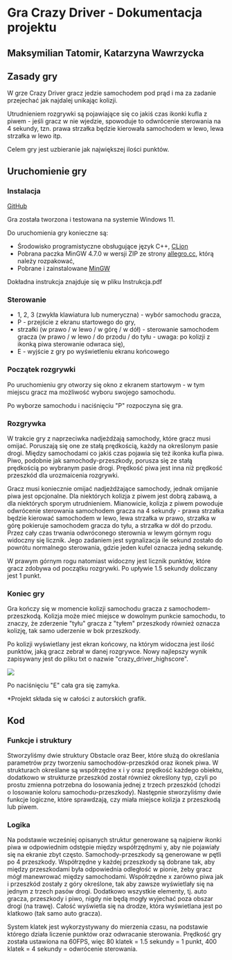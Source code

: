    

Gra Crazy Driver - Dokumentacja projektu
========================================

Maksymilian Tatomir, Katarzyna Wawrzycka
----------------------------------------

Zasady gry
----------

W grze Crazy Driver gracz jedzie samochodem pod prąd i ma za zadanie przejechać jak najdalej unikając kolizji.

Utrudnieniem rozgrywki są pojawiające się co jakiś czas ikonki kufla z piwem - jeśli gracz w nie wjedzie, spowoduje to odwrócenie sterowania na 4 sekundy, tzn. prawa strzałka będzie kierowała samochodem w lewo, lewa strzałka w lewo itp.

Celem gry jest uzbieranie jak największej ilości punktów.

Uruchomienie gry
----------------

### Instalacja

[GitHub](https://github.com/liballeg/allegro_wiki/wiki/Quickstart)

Gra została tworzona i testowana na systemie Windows 11.

Do uruchomienia gry konieczne są:

*   Środowisko programistyczne obsługujące język C++, [CLion](https://www.jetbrains.com/clion/)
*   Pobrana paczka MinGW 4.7.0 w wersji ZIP ze strony [allegro.cc]( https://www.allegro.cc/files/), którą należy rozpakować,
*   Pobrane i zainstalowane [MinGW](https://sourceforge.net/projects/mingw/)

Dokładna instrukcja znajduje się w pliku Instrukcja.pdf

### Sterowanie

*   1, 2, 3 (zwykła klawiatura lub numeryczna) - wybór samochodu gracza,
*   P - przejście z ekranu startowego do gry,
*   strzałki (w prawo / w lewo / w górę / w dół) - sterowanie samochodem gracza (w prawo / w lewo / do przodu / do tyłu - uwaga: po kolizji z ikonką piwa sterowanie odwraca się),
*   E - wyjście z gry po wyświetleniu ekranu końcowego

### Początek rozgrywki

Po uruchomieniu gry otworzy się okno z ekranem startowym - w tym miejscu gracz ma możliwość wyboru swojego samochodu.

Po wyborze samochodu i naciśnięciu "P" rozpoczyna się gra.

### Rozgrywka

W trakcie gry z naprzeciwka nadjeżdżają samochody, które gracz musi omijać. Poruszają się one ze stałą prędkością, każdy na określonym pasie drogi. Między samochodami co jakiś czas pojawia się też ikonka kufla piwa. Piwo, podobnie jak samochody-przeszkody, porusza się ze stałą prędkością po wybranym pasie drogi. Prędkość piwa jest inna niż prędkość przeszkód dla urozmaicenia rozgrywki.

Gracz musi koniecznie omijać nadjeżdżające samochody, jednak omijanie piwa jest opcjonalne. Dla niektórych kolizja z piwem jest dobrą zabawą, a dla niektórych sporym utrudnieniem. Mianowicie, kolizja z piwem powoduje odwrócenie sterowania samochodem gracza na 4 sekundy - prawa strzałka będzie kierować samochodem w lewo, lewa strzałka w prawo, strzałka w górę pokieruje samochodem gracza do tyłu, a strzałka w dół do przodu. Przez cały czas trwania odwróconego sterownia w lewym górnym rogu widoczny się licznik. Jego zadaniem jest sygnalizacja ile sekund zostało do powrótu normalnego sterowania, gdzie jeden kufel oznacza jedną sekundę.

W prawym górnym rogu natomiast widoczny jest licznik punktów, które gracz zdobywa od początku rozgrywki. Po upływie 1.5 sekundy doliczany jest 1 punkt.

### Koniec gry

Gra kończy się w momencie kolizji samochodu gracza z samochodem-przeszkodą. Kolizja może mieć miejsce w dowolnym punkcie samochodu, to znaczy, że zderzenie "tyłu" gracza z "tyłem" przeszkody również oznacza kolizję, tak samo uderzenie w bok przeszkody.

Po kolizji wyświetlany jest ekran końcowy, na którym widoczna jest ilość punktów, jaką gracz zebrał w danej rozgrywce. Nowy najlepszy wynik zapisywany jest do pliku txt o nazwie "crazy\_driver\_highscore".

![](images/end.png)

Po naciśnięciu "E" cała gra się zamyka.

\*Projekt składa się w całości z autorskich grafik.

Kod
---

### Funkcje i struktury

Stworzyliśmy dwie struktury Obstacle oraz Beer, które służą do określania parametrów przy tworzeniu samochodów-przeszkód oraz ikonek piwa. W strukturach określane są współrzędne x i y oraz prędkość każdego obiektu, dodatkowo w strukturze przeszkód został również określony typ, czyli po prostu zmienna potrzebna do losowania jednej z trzech przeszkód (chodzi o losowanie koloru samochodu-przeszkody). Następnie stworzyliśmy dwie funkcje logiczne, które sprawdzają, czy miała miejsce kolizja z przeszkodą lub piwem.

### Logika

Na podstawie wcześniej opisanych struktur generowane są najpierw ikonki piwa w odpowiednim odstępie między współrzędnymi y, aby nie pojawiały się na ekranie zbyt często. Samochody-przeszkody są generowane w pętli po 4 przeszkody. Współrzędne y każdej przeszkody są dobrane tak, aby między przeszkodami była odpowiednia odległość w pionie, żeby gracz mógł manewrować między samochodami. Współrzędne x zarówno piwa jak i przeszkód zostały z góry określone, tak aby zawsze wyświetlały się na jednym z trzech pasów drogi. Dodatkowo wszystkie elementy, tj. auto gracza, przeszkody i piwo, nigdy nie będą mogły wyjechać poza obszar drogi (na trawę). Całość wyświetla się na drodze, która wyświetlana jest po klatkowo (tak samo auto gracza).

System klatek jest wykorzystywany do mierzenia czasu, na podstawie którego działa liczenie punktów oraz odwracanie sterowania. Prędkość gry została ustawiona na 60FPS, więc 80 klatek = 1.5 sekundy = 1 punkt, 400 klatek = 4 sekundy = odwrócenie sterowania.
